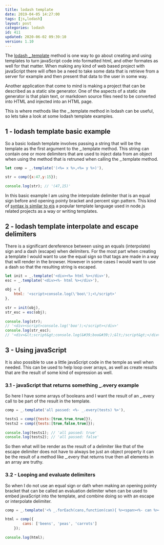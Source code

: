 ```yaml
---
title: lodash template
date: 2019-04-05 14:27:00
tags: [js,lodash]
layout: post
categories: lodash
id: 411
updated: 2020-06-02 09:39:10
version: 1.10
---
```


The [lodash \_.template](https://lodash.com/docs/4.17.11#template) method is one way to go about creating and using templates to turn javaScript code into formatted html, and other formates as well for that matter. When making any kind of web based project with javaScript there will often be a need to take some data that is retrieve from a server for example and then present that data to the user in some way. 

Another application that come to mind is making a project that can be described as a static site generator. One of the aspects of a static site generator is that plain text, or markdown source files need to be converted into HTML and injected into an HTML page.

This is where methods like the \_.template method in lodash can be useful, so lets take a look at some lodash template examples.

<!-- more -->

## 1 - lodash template basic example

So a basic lodash template involves passing a string that will be the template as the first argument to the \_.template method. This string can contain one or more delimiters that are used to inject data from an object when using the method that is retruned when calling the \_.template method.

```js
let comp = _.template('(<%= x %>,<%= y %>)'),
 
str = comp({x:47,y:15});
 
console.log(str); // '(47,15)'
```

In this basic example I am using the interpolate delimiter that is an equal sign before and opening pointy bracket and percent sign pattern. This kind of [syntax is similar to ejs](/2017/12/07/nodejs-ejs-javascript-templates/) a popular template language used in node.js related projects as a way or writing templates.


## 2 - lodash template interpolate and escape delimiters

There is a significant dereference between using an equals (interpolate) sign and a dash (escape) when delimiters. For the most part when creating a template I would want to use the equal sign so that tags are made in a way that will render in the browser. However in some cases I would want to use a dash so that the resulting string is escaped.

```js
let init = _.template('<div><%= html %></div>'),
esc = _.template('<div><%- html %></div>'),
 
obj = {
    html: '<script>console.log(\'boo\');<\/script>'
},
 
str = init(obj),
str_esc = esc(obj);
 
console.log(str); 
// '<div><script>console.log('boo');</script></div>'
console.log(str_esc); 
// '<div>&lt;script&gt;console.log(&#39;boo&#39;);&lt;/script&gt;</div>'
```

## 3 - Using javaScript

It is also possible to use a little javaScript code in the temple as well when needed. This can be used to help loop over arrays, as well as create results that are the result of some kind of expression as well.

### 3.1 - javaScript that returns something \_.every example

So here I have some arrays of booleans and I want  the result of an \_.every call to be part of the result in the template.

```js
comp = _.template('all passed: <%- _.every(tests) %>'),

tests1 = comp({tests:[true,true,true]}),
tests2 = comp({tests:[true,false,true]});
 
console.log(tests1); // 'all passed: true'
console.log(tests2); // 'all passed: false'
```

So then what will be render as the result of a delimiter like that of the escape delimiter does not have to always be just an object property it can be the result of a method like \_.every that returns true then all elements in an array are truthy.

### 3.2 - Looping and evaluate delimiters

So when I do not use an equal sign or dath when making an opening pointy bracket that can be called an evaluation delimiter when can be used to embed javaScript into the template, and combine doing so with an escape or interpolate delimiter.

```js
comp = _.template('<% _.forEach(cans,function(can){ %><span><%- can %><\/span><br><%});%>'),
 
html = comp({
        cans: ['beens', 'peas', 'carrots']
    });
 
console.log(html);
```